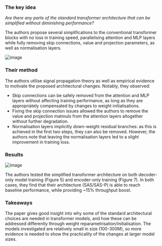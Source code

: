 ### The key idea

*Are there any parts of the standard transformer architecture that can be simplified without diminishing performance?*

The authors propose several simplifications to the conventional transformer blocks with no loss in training speed, parallelising attention and MLP layers while fully removing skip connections, value and projection parameters, as well as normalisation layers.

![image]({{image_dir}}/simplifying_transformer_blocks/figure_1.png)

### Their method

The authors utilise signal propagation theory as well as empirical evidence to motivate the proposed architectural changes. Notably, they observed:

* Skip connections can be safely removed from the attention and MLP layers without affecting training performance, as long as they are appropriately compensated by changes to weight initialisations.
* Fixing the skip connection issues allowed the authors to remove the value and projection matmuls from the attention layers altogether without further degradation.
* Normalisation layers implicitly down-weight residual branches: as this is achieved in the first two steps, they can also be removed. However, the authors note that leaving the normalisation layers led to a slight improvement in training loss.

### Results

![image]({{image_dir}}/simplifying_transformer_blocks/figure_5_7.png)

The authors tested the simplified transformer architecture on both decoder-only model training (Figure 5) and encoder-only training (Figure 7). In both cases, they find that their architecture (SAS/SAS-P) is able to reach baseline performance, while providing ~15% throughput boost.

### Takeaways

The paper gives good insight into why some of the standard architectural choices are needed in transformer models, and how these can be addressed differently through weight reparametrisation/initialisation. The models investigated are relatively small in size (100-300M), so more evidence is needed to show the practicality of the changes at larger model sizes.
